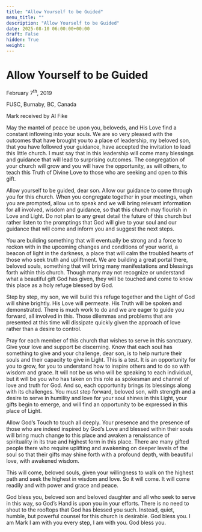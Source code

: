 ```yaml
---
title: "Allow Yourself to be Guided"
menu_title: ""
description: "Allow Yourself to be Guided"
date: 2025-08-10 06:00:00+00:00
draft: False
hidden: True
weight:
---
```

# Allow Yourself to be Guided

February 7<sup>th</sup>, 2019

FUSC, Burnaby, BC, Canada

Mark received by Al Fike

May the mantel of peace be upon you, beloveds, and His Love find a constant inflowing into your souls. We are so very pleased with the outcomes that have brought you to a place of leadership, my beloved son, that you have followed your guidance, have accepted the invitation to lead this little church. I must say that in this leadership will come many blessings and guidance that will lead to surprising outcomes. The congregation of your church will grow and you will have the opportunity, as will others, to teach this Truth of Divine Love to those who are seeking and open to this gift.

Allow yourself to be guided, dear son. Allow our guidance to come through you for this church. When you congregate together in your meetings, when you are prompted, allow us to speak and we will bring relevant information for all involved, wisdom and guidance, so that this church may flourish in Love and Light. Do not plan to any great detail the future of this church but rather listen to the promptings that God will give to your soul and our guidance that will come and inform you and suggest the next steps.

You are building something that will eventually be strong and a force to reckon with in the upcoming changes and conditions of your world, a beacon of light in the darkness, a place that will calm the troubled hearts of those who seek truth and upliftment. We are building a great portal there, beloved souls, something that will bring many manifestations and blessings forth within this church. Though many may not recognize or understand what a beautiful gift God has given, they will be touched and come to know this place as a holy refuge blessed by God.

Step by step, my son, we will build this refuge together and the Light of God will shine brightly. His Love will permeate. His Truth will be spoken and demonstrated. There is much work to do and we are eager to guide you forward, all involved in this. Those dilemmas and problems that are presented at this time will dissipate quickly given the approach of love rather than a desire to control.

Pray for each member of this church that wishes to serve in this sanctuary. Give your love and support be discerning. Know that each soul has something to give and your challenge, dear son, is to help nurture their souls and their capacity to give in Light. This is a test. It is an opportunity for you to grow, for you to understand how to inspire others and to do so with wisdom and grace. It will not be us who will be speaking to each individual, but it will be you who has taken on this role as spokesman and channel of love and truth for God. And so, each opportunity brings its blessings along with its challenges. You must step forward, beloved son, with strength and a desire to serve in humility and love for your soul shines in this Light, your gifts begin to emerge, and will find an opportunity to be expressed in this place of Light.

Allow God’s Touch to touch all deeply. Your presence and the presence of those who are indeed inspired by God’s Love and blessed within their souls will bring much change to this place and awaken a renaissance of spirituality in its true and highest form in this place. There are many gifted people there who require uplifting and awakening on deeper levels of the soul so that their gifts may shine forth with a profound depth, with beautiful love, with awakened wisdom.

This will come, beloved souls, given your willingness to walk on the highest path and seek the highest in wisdom and love. So it will come. It will come readily and with power and grace and peace.

God bless you, beloved son and beloved daughter and all who seek to serve in this way, so God’s Hand is upon you in your efforts. There is no need to shout to the rooftops that God has blessed you such. Instead, quiet, humble, but powerful counsel for this church is desirable. God bless you. I am Mark  I am with you every step, I am with you. God bless you.
